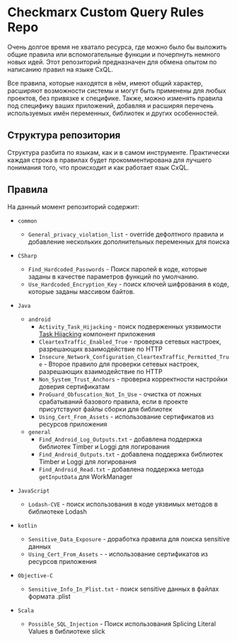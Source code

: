 # Checkmarx Custom Query Rules Repo

Очень долгое время не хватало ресурса, где можно было бы выложить общие правила или вспомогательные функции и почерпнуть немного новых идей. Этот репозиторий предназначен для обмена опытом по написанию правил на языке CxQL.

Все правила, которые находятся в нём, имеют общий характер, расширяют возможности системы и могут быть применены для любых проектов, без привязке к специфике. Также, можно изменять правила под специфику ваших приложений, добавляя и расширяя перечень используемых имён переменных, библиотек и других особенностей.

## Структура репозитория
Структура разбита по языкам, как и в самом инструменте. Практически каждая строка в правилах будет прокомментирована для лучшего понимания того, что происходит и как работает язык CxQL.

## Правила
На данный момент репозиторий содержит:
* `сommon`
  * `General_privacy_violation_list` - override дефолтного правила и добавление нескольких дополнительных переменных для поиска
  
* `CSharp`
  *  `Find_Hardcoded_Passwords` - Поиск паролей в коде, которые заданы в качестве параметров функций по умолчанию.
  *  `Use_Hardcoded_Encryption_Key` - поиск ключей шифрования в коде, которые заданы массивом байтов.
  
* `Java`
  * `android`
    * `Activity_Task_Hijacking` - поиск подверженных уязвимости [Task Hijacking](https://xakep.ru/2017/08/14/android-task-hijacking/) компонент приложения
    * `CleartexTraffic_Enabled_True` - проверка сетевых настроек, разрешающих взаимодействие по HTTP
    * `Insecure_Network_Configuration_CleartexTraffic_Permitted_True` - Второе правило для проверки сетевых настроек, разрешающих взаимодействие по HTTP
    * `Non_System_Trust_Anchors` - проверка корректности настройки доверия сертификатам
    * `ProGuard_Obfuscation_Not_In_Use` - очистка от ложных срабатываний базового правила, если в проекте присутствуют файлы сборки для библиотек 
    * `Using_Cert_From_Assets` - использование сертификатов из ресурсов приложения
  * `general`
    * `Find_Android_Log_Outputs.txt` - добавлена поддержка библиотек Timber и Loggi для логирования
    * `Find_Android_Outputs.txt` - добавлена поддержка библиотек Timber и Loggi для логирования
    * `Find_Android_Read.txt` - добавлена поддержка метода `getInputData` для WorkManager
    
* `JavaScript`
  * `Lodash-CVE` - поиск использования в коде уязвимых методов в библиотеке Lodash
  
* `kotlin`
  * `Sensitive_Data_Exposure` - доработка правила для поиска sensitive данных
  * `Using_Cert_From_Assets` - - использование сертификатов из ресурсов приложения
  
* `Objective-C`
  * `Sensitive_Info_In_Plist.txt` - поиск sensitive данных в файлах формата .plist
  
* `Scala`
  * `Possible_SQL_Injection` - Поиск использования Splicing Literal Values в библиотеке slick